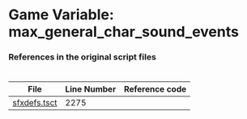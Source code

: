 # Game Variable: max_general_char_sound_events
### References in the original script files

#

| File | Line Number | Reference code |
| --- | --- | --- |
| [sfxdefs.tsct](../../../out/sfxdefs.tsct#L2275) | 2275 |  |
